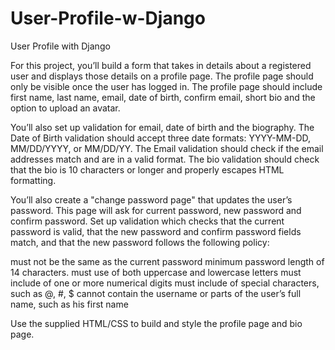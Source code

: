 # User-Profile-w-Django
User Profile with Django

For this project, you’ll build a form that takes in details about a registered user and displays those details 
on a profile page. 
The profile page should only be visible once the user has logged in.
The profile page should include first name, last name, email, date of birth, confirm email, short bio and 
the option to upload an avatar.

You’ll also set up validation for email, date of birth and the biography. 
The Date of Birth validation should accept three date formats: 
YYYY-MM-DD, MM/DD/YYYY, or MM/DD/YY. 
The Email validation should check if the email addresses match and are in a valid format. 
The bio validation should check that the bio is 10 characters or longer and properly escapes HTML formatting.

You’ll also create a "change password page" that updates the user’s password. 
This page will ask for current password, new password and confirm password. 
Set up validation which checks that the current password is valid, that the new password and confirm password fields match, 
and that the new password follows the following policy:

must not be the same as the current password
minimum password length of 14 characters.
must use of both uppercase and lowercase letters
must include of one or more numerical digits
must include of special characters, such as @, #, $
cannot contain the username or parts of the user’s full name, such as his first name

Use the supplied HTML/CSS to build and style the profile page and bio page.
<!-- step →
Create a Django model for the user profile.
Add routes to display a profile, edit a profile, and change the password.
Create a “profile” view to display a user profile with the following fields: 
First Name, Last Name, Email, Date of Birth, Bio and Avatar. Include a link to edit the profile.
Create an “edit” view with the route “/profile/edit” that allows the user to edit the user profile with the following fields: 
First Name, Last Name, Email, Date of Birth, Confirm Email, Bio and Avatar.

Validate user input "Date of Birth" field: check for a proper date format (YYYY-MM-DD, MM/DD/YYYY, or MM/DD/YY)
Validate user input "Email" field: check that the email addresses match and are in a valid format.
Validate user input "Bio" field: check that the bio is 10 characters or longer and properly escapes HTML formatting.

Add the ability to upload and save a user’s avatar image.

Create “change-password” view with the route “/profile/change_password” that allows the user to update their password 
using User.set_password() and then User.save(). 
Form fields will be: current password, new password, confirm password

Validate user input "Password" fields: check that the old password is correct using User.check_password() 
and the new password matches the confirm password field and follows the following password policy.
must not be the same as the current password minimum password length of 14 characters. 
must use of both uppercase and lowercase letters 
must include one or more numerical digits must include one or more of special characters, 
such as @, #, $ cannot contain the user name or parts of the user’s full name, such as their first name

Use CSS to style headings, font, and form.

Coding Style
Make sure your coding style complies with PEP 8.
